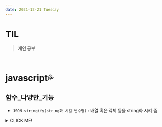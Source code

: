 ```yaml
---
date: 2021-12-21 Tuesday
---
```


# TIL

> **개인 공부**
<br />

# javascript💦

## **함수_다양한_기능**
- `JSON.stringify(string화 시킬 변수명)` : 배열 혹은 객체 등을 string화 시켜 줌

<details>
<summary>CLICK ME!</summary>  

- 

</detials>  
